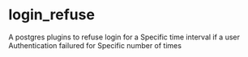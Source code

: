# login_refuse
A postgres plugins to refuse login for a Specific time interval if a user Authentication failured for Specific number of times           
